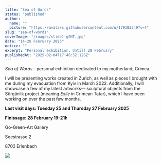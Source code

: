 ```yaml
---
title: "Sea of Words"
status: "published"
author:
  name: ""
  picture: "https://avatars.githubusercontent.com/u/179383349?v=4"
slug: "sea-of-words"
coverImage: "/images/slide1-g0NT.jpg"
date: "14-28 February 2025"
notice: ""
excerpt: "Personal exhibition. Untill 28 February"
publishedAt: "2025-02-04T17:46:52.126Z"
---
```


_Sea of Words_ - personal exhibition dedicated to my motherland, Crimea.

I will be presenting works created in Zurich, as well as pieces I brought with me during my evacuation from Kyiv in March 2022. Additionally, I will showcase a few of my latest artworks— sculptural objects from the Sürgünlik project (meaning _Exile_ in Crimean Tatar), which I have been working on over the past few months.

**Last visit days: Tuesday 25 and Thursday 27 February 2025**

**Finissage: 28 February 19-21h**

Go-Green-Art Gallery

Seestrasse 2

8703 Erlenbach

![](/images/slide1-A0Nz.jpg)
